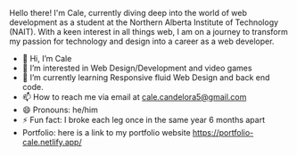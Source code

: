 Hello there! I'm Cale, currently diving deep into the world of web development as a student at the Northern Alberta Institute of Technology (NAIT). 
With a keen interest in all things web, I am on a journey to transform my passion for technology and design into a career as a web developer.



- 👋 Hi, I’m Cale
- 👀 I’m interested in Web Design/Development and video games
- 🌱 I’m currently learning Responsive fluid Web Design and back end code.
- 📫 How to reach me via email at cale.candelora5@gmail.com
- 😄 Pronouns: he/him
- ⚡ Fun fact: I broke each leg once in the same year 6 months apart 
- Portfolio: here is a link to my portfolio website https://portfolio-cale.netlify.app/
<!---
CaleC99/CaleC99 is a ✨ special ✨ repository because its `README.md` (this file) appears on your GitHub profile.
You can click the Preview link to take a look at your changes.
--->

